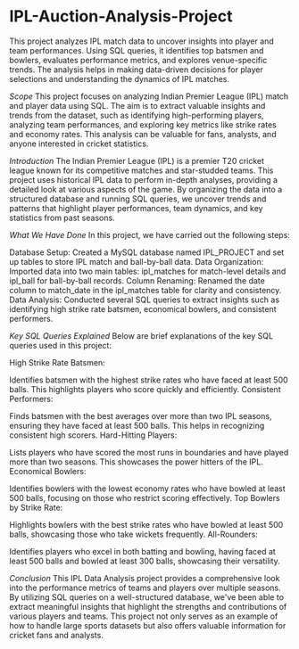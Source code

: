 # IPL-Auction-Analysis-Project
This project analyzes IPL match data to uncover insights into player and team performances. Using SQL queries, it identifies top batsmen and bowlers, evaluates performance metrics, and explores venue-specific trends. The analysis helps in making data-driven decisions for player selections and understanding the dynamics of IPL matches.

*Scope*
This project focuses on analyzing Indian Premier League (IPL) match and player data using SQL. The aim is to extract valuable insights and trends from the dataset, such as identifying high-performing players, analyzing team performances, and exploring key metrics like strike rates and economy rates. This analysis can be valuable for fans, analysts, and anyone interested in cricket statistics.

*Introduction*
The Indian Premier League (IPL) is a premier T20 cricket league known for its competitive matches and star-studded teams. This project uses historical IPL data to perform in-depth analyses, providing a detailed look at various aspects of the game. By organizing the data into a structured database and running SQL queries, we uncover trends and patterns that highlight player performances, team dynamics, and key statistics from past seasons.

*What We Have Done*
In this project, we have carried out the following steps:

Database Setup: Created a MySQL database named IPL_PROJECT and set up tables to store IPL match and ball-by-ball data.
Data Organization: Imported data into two main tables: ipl_matches for match-level details and ipl_ball for ball-by-ball records.
Column Renaming: Renamed the date column to match_date in the ipl_matches table for clarity and consistency.
Data Analysis: Conducted several SQL queries to extract insights such as identifying high strike rate batsmen, economical bowlers, and consistent performers.


*Key SQL Queries Explained*
Below are brief explanations of the key SQL queries used in this project:

High Strike Rate Batsmen:

Identifies batsmen with the highest strike rates who have faced at least 500 balls. This highlights players who score quickly and efficiently.
Consistent Performers:

Finds batsmen with the best averages over more than two IPL seasons, ensuring they have faced at least 500 balls. This helps in recognizing consistent high scorers.
Hard-Hitting Players:

Lists players who have scored the most runs in boundaries and have played more than two seasons. This showcases the power hitters of the IPL.
Economical Bowlers:

Identifies bowlers with the lowest economy rates who have bowled at least 500 balls, focusing on those who restrict scoring effectively.
Top Bowlers by Strike Rate:

Highlights bowlers with the best strike rates who have bowled at least 500 balls, showcasing those who take wickets frequently.
All-Rounders:

Identifies players who excel in both batting and bowling, having faced at least 500 balls and bowled at least 300 balls, showcasing their versatility.


*Conclusion*
This IPL Data Analysis project provides a comprehensive look into the performance metrics of teams and players over multiple seasons. By utilizing SQL queries on a well-structured database, we've been able to extract meaningful insights that highlight the strengths and contributions of various players and teams. This project not only serves as an example of how to handle large sports datasets but also offers valuable information for cricket fans and analysts.

